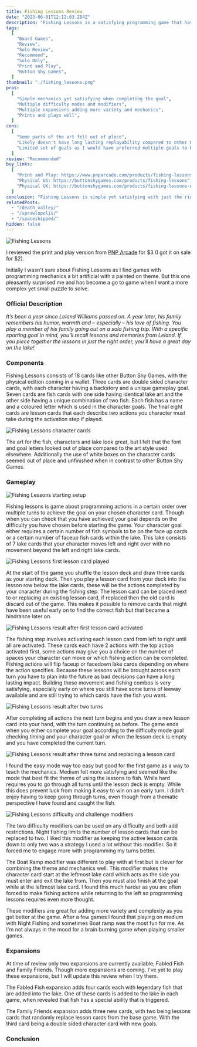 ```yaml
---
title: Fishing Lessons Review
date: "2023-06-01T12:12:03.284Z"
description: "Fishing Lessons is a satisfying programming game that has limited replayability."
tags:
  [
    "Board Games",
    "Review",
    "Solo Review",
    "Recommend",
    "Solo Only",
    "Print and Play",
    "Button Shy Games",
  ]
thumbnail: "./fishing_lessons.png"
pros:
  [
    "Simple mechanics yet satisfying when completing the goal",
    "Multiple difficulty modes and modifiers",
    "Multiple expansions adding more variety and mechanics",
    "Prints and plays well",
  ]
cons:
  [
    "Some parts of the art felt out of place",
    "Likely doesn't have long lasting replayability compared to other Button Shy Games",
    "Limited set of goals as I would have preferred multiple goals to be combined for greater replayability",
  ]
review: "Recommended"
buy_links:
  [
    "Print and Play: https://www.pnparcade.com/products/fishing-lessons",
    "Physical US: https://buttonshygames.com/products/fishing-lessons",
    "Physical UK: https://buttonshygames.com/products/fishing-lessons-uk-only",
  ]
conclusion: "Fishing Lessons is simple yet satisfying with just the right level of brain burning programming that doesn't feel overwhelming. I'm not always in the mood for it but when I do pick it up the available modes and modifiers make it easy to find the right difficulty for my mood."
relatedPosts:
  - "/death_valley/"
  - "/sprawlopolis/"
  - "/spaceshipped/"
hidden: false
---
```


![Fishing Lessons](./fishing_lessons_10.jpg)

I reviewed the print and play version from [PNP Arcade](https://www.pnparcade.com/products/fishing-lessons) for $3 (I got it on sale for $2).

Initially I wasn't sure about Fishing Lessons as I find games with programming mechanics a bit artificial with a painted on theme. But this one pleasantly surprised me and has become a go to game when I want a more complex yet small puzzle to solve.

### Official Description

_It’s been a year since Leland Williams passed on. A year later, his family remembers his humor, warmth and – especially – his love of fishing. You play a member of his family going out on a solo fishing trip. With a specific sporting goal in mind, you’ll recall lessons and memories from Leland. If you piece together the lessons in just the right order, you’ll have a great day on the lake!_

### Components

Fishing Lessons consists of 18 cards like other Button Shy Games, with the physical edition coming in a wallet. Three cards are double sided character cards, with each character having a backstory and a unique gameplay goal. Seven cards are fish cards with one side having identical lake art and the other side having a unique combination of two fish. Each fish has a name and a coloured letter which is used in the character goals. The final eight cards are lesson cards that each describe two actions you character must take during the activation step if played.

![Fishing Lessons character cards](./fishing_lessons_character_1.jpg)

The art for the fish, characters and lake look great, but I felt that the font and goal letters looked out of place compared to the art style used elsewhere. Additionally the use of white boxes on the character cards seemed out of place and unfinished when in contrast to other Button Shy Games.

### Gameplay

![Fishing Lessons starting setup](./fishing_lessons_1.jpg)

Fishing lessons is game about programming actions in a certain order over multiple turns to achieve the goal on your chosen character card. Though when you can check that you have achieved your goal depends on the difficulty you have chosen before starting the game. Your character goal either requires a certain number of fish symbols to be on the face up cards or a certain number of faceup fish cards within the lake. This lake consists of 7 lake cards that your character moves left and right over with no movement beyond the left and right lake cards.

![Fishing Lessons first lesson card played](./fishing_lessons_3.jpg)

At the start of the game you shuffle the lesson deck and draw three cards as your starting deck. Then you play a lesson card from your deck into the lesson row below the lake cards, these will be the actions completed by your character during the fishing step. The lesson card can be placed next to or replacing an existing lesson card, if replaced then the old card is discard out of the game. This makes it possible to remove cards that might have been useful early on to find the correct fish but that became a hindrance later on.

![Fishing Lessons result after first lesson card activated](./fishing_lessons_4.jpg)

The fishing step involves activating each lesson card from left to right until all are activated. These cards each have 2 actions with the top action activated first, some actions may give you a choice on the number of spaces your character can move or which fishing action can be completed. Fishing actions will flip faceup or facedown lake cards depending on where the action specifies. Because these lessons will be brought across each turn you have to plan into the future as bad decisions can have a long lasting impact. Building these movement and fishing combos is very satisfying, especially early on where you still have some turns of leeway available and are still trying to which cards have the fish you want.

![Fishing Lessons result after two turns](./fishing_lessons_7.jpg)

After completing all actions the next turn begins and you draw a new lesson card into your hand, with the turn continuing as before. The game ends when you either complete your goal according to the difficulty mode goal checking timing and your character goal or when the lesson deck is empty and you have completed the current turn.

![Fishing Lessons result after three turns and replacing a lesson card](./fishing_lessons_11.jpg)

I found the easy mode way too easy but good for the first game as a way to teach the mechanics. Medium felt more satisfying and seemed like the mode that best fit the theme of using the lessons to fish. While hard requires you to go through all turns until the lesson deck is empty. While this does prevent luck from making it easy to win on an early turn. I didn't enjoy having to keep going through turns, even though from a thematic perspective I have found and caught the fish.

![Fishing Lessons difficulty and challenge modifiers](./fishing_lessons_difficulty.jpg)

The two difficulty modifiers can be used on any difficulty and both add restrictions. Night fishing limits the number of lesson cards that can be replaced to two. I liked this modifier as keeping the active lesson cards down to only two was a strategy I used a lot without this modifier. So it forced me to engage more with programming my turns better.

The Boat Ramp modifier was different to play with at first but is clever for combining the theme and mechanics well. This modifier makes the character card start at the leftmost lake card which acts as the side you must enter and exit the lake from. Then you must also finish at the goal while at the leftmost lake card. I found this much harder as you are often forced to make fishing actions while returning to the left so programming lessons requires even more thought.

These modifiers are great for adding more variety and complexity as you get better at the game. After a few games I found that playing on medium with Night Fishing and sometimes Boat ramp was the most fun for me. As I'm not always in the mood for a brain burning game when playing smaller games.

### Expansions

At time of review only two expansions are currently available, Fabled Fish and Family Friends. Though more expansions are coming. I've yet to play these expansions, but I will update this review when I try them.

The Fabled Fish expansion adds four cards each with legendary fish that are added into the lake. One of these cards is added to the lake in each game, when revealed that fish has a special ability that is triggered.

The Family Friends expansion adds three new cards, with two being lessons cards that randomly replace lesson cards from the base game. With the third card being a double sided character card with new goals.

### Conclusion
